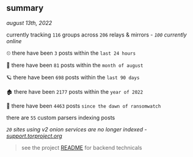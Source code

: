 
## summary
_august 13th, 2022_

currently tracking `116` groups across `206` relays & mirrors - _`100` currently online_

⏲ there have been `3` posts within the `last 24 hours`

🦈 there have been `81` posts within the `month of august`

🪐 there have been `698` posts within the `last 90 days`

🏚 there have been `2177` posts within the `year of 2022`

🦕 there have been `4463` posts `since the dawn of ransomwatch`

there are `55` custom parsers indexing posts

_`20` sites using v2 onion services are no longer indexed - [support.torproject.org](https://support.torproject.org/onionservices/v2-deprecation/)_

> see the project [README](https://github.com/joshhighet/ransomwatch#ransomwatch--) for backend technicals
